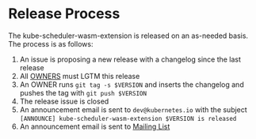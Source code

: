 # Release Process

The kube-scheduler-wasm-extension is released on an as-needed basis. 
The process is as follows:

1. An issue is proposing a new release with a changelog since the last release
1. All [OWNERS](OWNERS) must LGTM this release
1. An OWNER runs `git tag -s $VERSION` and inserts the changelog and pushes the tag with `git push $VERSION`
1. The release issue is closed
1. An announcement email is sent to `dev@kubernetes.io` with the subject `[ANNOUNCE] kube-scheduler-wasm-extension $VERSION is released`
1. An announcement email is sent to [Mailing List](https://groups.google.com/forum/#!forum/kubernetes-sig-scheduling) 
